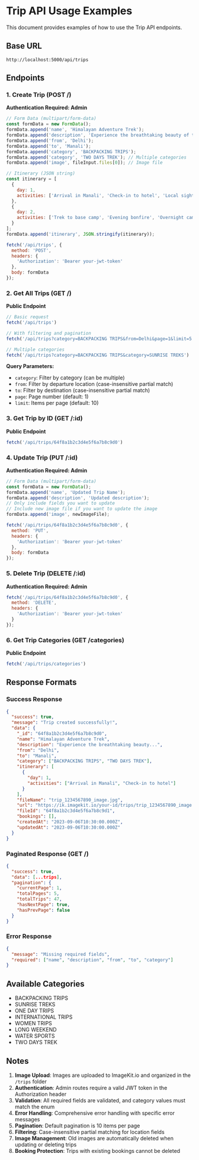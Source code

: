 # Trip API Usage Examples

This document provides examples of how to use the Trip API endpoints.

## Base URL
```
http://localhost:5000/api/trips
```

## Endpoints

### 1. Create Trip (POST /)
**Authentication Required: Admin**

```javascript
// Form Data (multipart/form-data)
const formData = new FormData();
formData.append('name', 'Himalayan Adventure Trek');
formData.append('description', 'Experience the breathtaking beauty of the Himalayas with our guided trek.');
formData.append('from', 'Delhi');
formData.append('to', 'Manali');
formData.append('category', 'BACKPACKING TRIPS');
formData.append('category', 'TWO DAYS TREK'); // Multiple categories
formData.append('image', fileInput.files[0]); // Image file

// Itinerary (JSON string)
const itinerary = [
  {
    day: 1,
    activities: ['Arrival in Manali', 'Check-in to hotel', 'Local sightseeing']
  },
  {
    day: 2,
    activities: ['Trek to base camp', 'Evening bonfire', 'Overnight camping']
  }
];
formData.append('itinerary', JSON.stringify(itinerary));

fetch('/api/trips', {
  method: 'POST',
  headers: {
    'Authorization': 'Bearer your-jwt-token'
  },
  body: formData
});
```

### 2. Get All Trips (GET /)
**Public Endpoint**

```javascript
// Basic request
fetch('/api/trips')

// With filtering and pagination
fetch('/api/trips?category=BACKPACKING TRIPS&from=Delhi&page=1&limit=5')

// Multiple categories
fetch('/api/trips?category=BACKPACKING TRIPS&category=SUNRISE TREKS')
```

**Query Parameters:**
- `category`: Filter by category (can be multiple)
- `from`: Filter by departure location (case-insensitive partial match)
- `to`: Filter by destination (case-insensitive partial match)
- `page`: Page number (default: 1)
- `limit`: Items per page (default: 10)

### 3. Get Trip by ID (GET /:id)
**Public Endpoint**

```javascript
fetch('/api/trips/64f8a1b2c3d4e5f6a7b8c9d0')
```

### 4. Update Trip (PUT /:id)
**Authentication Required: Admin**

```javascript
// Form Data (multipart/form-data)
const formData = new FormData();
formData.append('name', 'Updated Trip Name');
formData.append('description', 'Updated description');
// Only include fields you want to update
// Include new image file if you want to update the image
formData.append('image', newImageFile);

fetch('/api/trips/64f8a1b2c3d4e5f6a7b8c9d0', {
  method: 'PUT',
  headers: {
    'Authorization': 'Bearer your-jwt-token'
  },
  body: formData
});
```

### 5. Delete Trip (DELETE /:id)
**Authentication Required: Admin**

```javascript
fetch('/api/trips/64f8a1b2c3d4e5f6a7b8c9d0', {
  method: 'DELETE',
  headers: {
    'Authorization': 'Bearer your-jwt-token'
  }
});
```

### 6. Get Trip Categories (GET /categories)
**Public Endpoint**

```javascript
fetch('/api/trips/categories')
```

## Response Formats

### Success Response
```json
{
  "success": true,
  "message": "Trip created successfully!",
  "data": {
    "_id": "64f8a1b2c3d4e5f6a7b8c9d0",
    "name": "Himalayan Adventure Trek",
    "description": "Experience the breathtaking beauty...",
    "from": "Delhi",
    "to": "Manali",
    "category": ["BACKPACKING TRIPS", "TWO DAYS TREK"],
    "itinerary": [
      {
        "day": 1,
        "activities": ["Arrival in Manali", "Check-in to hotel"]
      }
    ],
    "fileName": "trip_1234567890_image.jpg",
    "url": "https://ik.imagekit.io/your-id/trips/trip_1234567890_image.jpg",
    "fileId": "64f8a1b2c3d4e5f6a7b8c9d1",
    "bookings": [],
    "createdAt": "2023-09-06T10:30:00.000Z",
    "updatedAt": "2023-09-06T10:30:00.000Z"
  }
}
```

### Paginated Response (GET /)
```json
{
  "success": true,
  "data": [...trips],
  "pagination": {
    "currentPage": 1,
    "totalPages": 5,
    "totalTrips": 47,
    "hasNextPage": true,
    "hasPrevPage": false
  }
}
```

### Error Response
```json
{
  "message": "Missing required fields",
  "required": ["name", "description", "from", "to", "category"]
}
```

## Available Categories
- BACKPACKING TRIPS
- SUNRISE TREKS
- ONE DAY TRIPS
- INTERNATIONAL TRIPS
- WOMEN TRIPS
- LONG WEEKEND
- WATER SPORTS
- TWO DAYS TREK

## Notes

1. **Image Upload**: Images are uploaded to ImageKit.io and organized in the `/trips` folder
2. **Authentication**: Admin routes require a valid JWT token in the Authorization header
3. **Validation**: All required fields are validated, and category values must match the enum
4. **Error Handling**: Comprehensive error handling with specific error messages
5. **Pagination**: Default pagination is 10 items per page
6. **Filtering**: Case-insensitive partial matching for location fields
7. **Image Management**: Old images are automatically deleted when updating or deleting trips
8. **Booking Protection**: Trips with existing bookings cannot be deleted